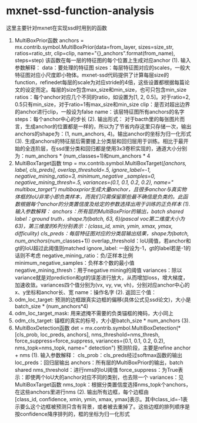 # mxnet-ssd-function-analysis

这里主要针对mxnet在实现ssd时用到的函数
1.	MultiBoxPrior函数
anchors = mx.contrib.symbol.MultiBoxPrior(data=from_layer, sizes=size_str, ratios=ratio_str, clip=clip, name="{}_anchors".format(from_name), steps=step)
  该函数在每一层的特征图的每个位置上生成对应anchor
  (1). 输入参数解释：
  data：要处理的特征图
  sizes：每层特征图对应的scales，一般大特征图对应小尺度即小物体。mxnet-ssd代码提供了计算每层size的function，refinedet每层的scale为对应stride的4倍，这些设置都根据每篇论文的设定而定。每层的size包含max_size和min_size，也可只包含min_size
ratios：每个anchor对应几个不同的ratio，如设置为[1, 2, 0.5]。对于ratio=2, 0.5只有min_size，对于ratio=1有max_size和min_size
clip：是否对超出边界的anchor进行clip，一般设为false
name：该层特征图所有anchors的名字
steps：每个anchor中心的步长
(2). 输出形式：
对于bacth里的每张图片而言，生成anchor的位置都是一样的，所以为了节省内存这里只存储一次，输出anchors的shape为：(1, num_anchors, 4)。输出anchor的坐标为归一化形式
(3). 生成anchors的特征层后需要接上分类层和回归层用于训练。相比于最开始的全连阶层，在ssd里分类和回归都是使用3x3卷积实现的，通道大小分别为：num_anchors * (num_classes+1)和num_anchors * 4
2. MultiBoxTarget函数
tmp = mx.contrib.symbol.MultiBoxTarget(*[anchors, label, cls_preds], overlap_threshold=.5, ignore_label=-1, negative_mining_ratio=3, minimum_negative
_samples=0, negative_mining_thresh=.5, variances=(0.1, 0.1, 0.2, 0.2), name=" multibox_target")
multiboxprior生成大量anchor，且很多anchor与真实物体框的IoU非常小即负类样本，而我们只需保留那些最不确信是负类的。此函数根据每个anchor的分类置信度及给定的参数选择出用于训练的正负样本
(1). 输入参数解释：
anchors：所有层的MultiBoxPrior的输出，batch shared
label：ground truth，shape为(batch, 63, 6)(pascal voc第二维度大小为63)，第三维度的6列分别表示：(class_id, xmin, ymin, xmax, ymax, difficulity)
cls_preds：每层特征图对应的分类层输出结果，shape为(batch, num_anchors*(num_classes+1))
overlap_threshold：IoU阈值，若anchor和gt的IoU超过此阈值则matched
ignore_label: 一般设为-1，gt的label若是-1的话则不考虑
negative_mining_ratio：负/正样本比例
minimum_negative_samples：负样本个数的最小值
negative_mining_thresh：用于negative mining的阈值
variances：除以variance就是对prediction和gt的误差进行放大，从而增加loss，增大梯度，加速收敛。variances四个值分别为(vx, vy, vw, vh)，分别对应anchor中心的x、y坐标和anchor长、宽
name：操作名字
(2). 返回三个值：
1.	odm_loc_target: 预测的边框跟真实边框的偏移(具体公式见ssd论文)，大小是batch_size * (num_anchors*4)
2.	odm_loc_target_mask: 用来遮掩不需要的负类锚框的掩码，大小同上
3.	odm_cls_target: 锚框的真实的标号，大小是batch_size * num_anchors
(3).
3. MultiBoxDetection函数
det = mx.contrib.symbol.MultiBoxDetection(*[cls_prob, loc_preds, anchors], nms_threshold=nms_thresh, force_suppress=force_suppress, variances=(0.1, 0.1, 0.2, 0.2), nms_topk=nms_topk, name=" detection")
预测阶段，主要是refine anchor + nms
(1). 输入参数解释：
cls_prob：cls_preds经过softmax函数的输出	
loc_preds：回归层输出
anchors：所有层的MultiBoxPrior的输出，batch shared
nms_threshold：进行nms的IoU阈值
force_suppress：为True表示：即使两个IoU大的anchor对应不同的类别，也去除一个
variances：见MultiBoxTarget函数
nms_topk：根据分类置信度选择nms_topk个anchors，在这些anchors里进行nms
(2). 输出所有边框，每个边框由[class_id, confidence, xmin, ymin, xmax, ymax]表示。其中class_id=-1表示要么这个边框被预测只含有背景，或者被去重掉了。这些边框的排列顺序是按confidence降序排列的，框的坐标为归一化形式
